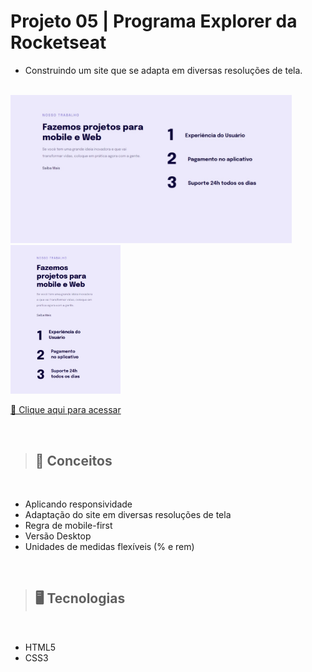 # Projeto 05 | Programa Explorer da Rocketseat

- Construindo um site que se adapta em diversas resoluções de tela.

<br>

<img src="./src/img/desktop.jpeg" width=450> 
<img src="./src/img/mobile.jpeg" height=238>

[🔗 Clique aqui para acessar](https://alineviana.github.io/responsividade/)

<br>

> ## 📝 Conceitos

<br>

- Aplicando responsividade
- Adaptação do site em diversas resoluções de tela
- Regra de mobile-first
- Versão Desktop
- Unidades de medidas flexíveis (% e rem)

<br>

> ## 🖥️ Tecnologias

<br>

- HTML5  
- CSS3

<br>

